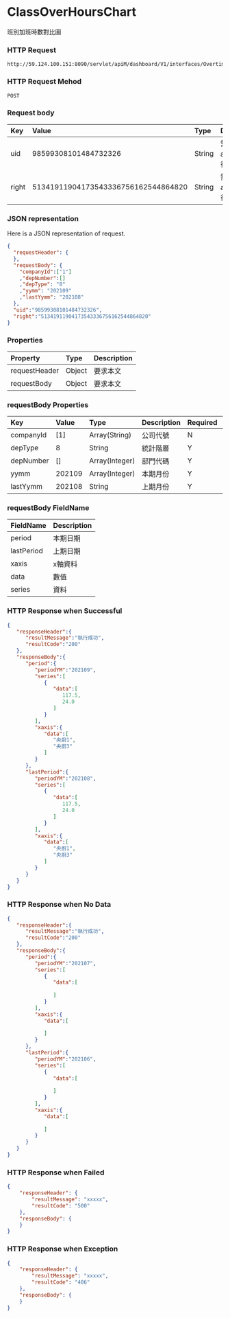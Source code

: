 # ClassOverHoursChart
班別加班時數對比圖

### HTTP Request
```
http://59.124.100.151:8090/servlet/apiM/dashboard/V1/interfaces/OvertimeAnalysis/ClassOverHoursChart
```

### HTTP Request Mehod
```
POST
```

### Request body
| Key | Value | Type | Description |
|:----------|:-------------|:-----|:------------|
| uid | 98599308101484732326 | String | 需透過apiLogin取得
| right | 51341911904173543336756162544864820 | String | 需透過apiLogin取得 |

### JSON representation

Here is a JSON representation of request.
```json
{
  "requestHeader": {
  },
  "requestBody": {
    "companyId":["1"]
    ,"depNumber":[]
    ,"depType": "8"
    ,"yymm": "202109"
    ,"lastYymm": "202108"
  },
  "uid":"98599308101484732326",
  "right":"51341911904173543336756162544864820"
}
```

### Properties
| Property | Type | Description |
|:---------|:-----|:------------|
| requestHeader | Object | 要求本文 |
| requestBody | Object | 要求本文 |

### requestBody Properties
| Key | Value | Type | Description | Required | Format |
|:----------|:-------------|:-----|:------------|:------------|:------------|
| companyId | [1] | Array(String) | 公司代號 | N | n/a |
| depType | 8 | String| 統計階層 | Y | n/a |
| depNumber | [] | Array(Integer) | 部門代碼 | Y | n/a |
| yymm | 202109 | Array(Integer) | 本期月份 | Y | YYYYmm |
| lastYymm | 202108 | String | 上期月份 | Y | YYYYmm |

### requestBody FieldName
| FieldName | Description |
|:----------|:-------------|
| period | 本期日期 |
| lastPeriod | 上期日期 |
| xaxis | x軸資料 |
| data | 數值 |
| series | 資料 |

### HTTP Response when Successful
```json
{
   "responseHeader":{
      "resultMessage":"執行成功",
      "resultCode":"200"
   },
   "responseBody":{
      "period":{
         "periodYM":"202109",
         "series":[
            {
               "data":[
                  117.5,
                  24.0
               ]
            }
         ],
         "xaxis":{
            "data":[
               "央廚1",
               "央廚3"
            ]
         }
      },
      "lastPeriod":{
         "periodYM":"202108",
         "series":[
            {
               "data":[
                  117.5,
                  24.0
               ]
            }
         ],
         "xaxis":{
            "data":[
               "央廚1",
               "央廚3"
            ]
         }
      }
   }
}
```

### HTTP Response when No Data
```json
{
   "responseHeader":{
      "resultMessage":"執行成功",
      "resultCode":"200"
   },
   "responseBody":{
      "period":{
         "periodYM":"202107",
         "series":[
            {
               "data":[
                  
               ]
            }
         ],
         "xaxis":{
            "data":[
               
            ]
         }
      },
      "lastPeriod":{
         "periodYM":"202106",
         "series":[
            {
               "data":[
                  
               ]
            }
         ],
         "xaxis":{
            "data":[
               
            ]
         }
      }
   }
}
```

### HTTP Response when Failed
```json
{
    "responseHeader": {
        "resultMessage": "xxxxx",
        "resultCode": "500"
    },
    "responseBody": {
    }
}
```

### HTTP Response when Exception
```json
{
    "responseHeader": {
        "resultMessage": "xxxxx",
        "resultCode": "406"
    },
    "responseBody": {
    }
}
```
